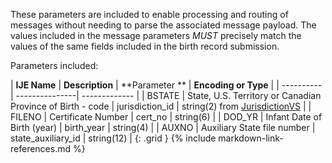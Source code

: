 
These parameters are included to enable processing and routing of messages without needing to parse the associated message payload.
The values included in the message parameters *MUST* precisely match the values of the same fields included in the birth record submission.

Parameters included:

| **IJE Name** | **Description** | **Parameter **  |  **Encoding or Type**  |
| ---------- | ---------------| ------------- |
|  BSTATE    | State, U.S. Territory or Canadian Province of Birth - code | jurisdiction_id  | string(2) from [JurisdictionVS](https://build.fhir.org/ig/HL7/vrdr//ValueSet-vrdr-jurisdiction-vs.html)   |
|  FILENO    | Certificate Number | cert_no   | string(6)   |
|  DOD_YR    | Infant Date of Birth (year) | birth_year   | string(4)   |
|  AUXNO    | Auxiliary State file number | state_auxiliary_id   | string(12)   |
{: .grid }
{% include markdown-link-references.md %}